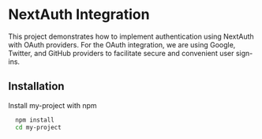 # NextAuth Integration

This project demonstrates how to implement authentication using NextAuth with OAuth providers. For the OAuth integration, we are using Google, Twitter, and GitHub providers to facilitate secure and convenient user sign-ins.


## Installation

Install my-project with npm

```bash
  npm install 
  cd my-project
```
    
